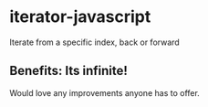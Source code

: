 iterator-javascript
===================

Iterate from a specific index, back or forward

## Benefits: Its infinite!

Would love any improvements anyone has to offer.
